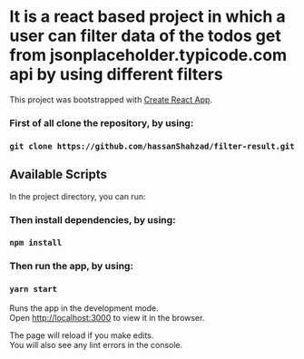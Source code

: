 # It is a react based project in which a user can filter data of the todos get from jsonplaceholder.typicode.com api by using different filters

This project was bootstrapped with [Create React App](https://github.com/facebook/create-react-app).

### First of all clone the repository, by using:

### `git clone https://github.com/hassanShahzad/filter-result.git`

## Available Scripts

In the project directory, you can run:

### Then install dependencies, by using:

### `npm install`

### Then run the app, by using:

### `yarn start`

Runs the app in the development mode.\
Open [http://localhost:3000](http://localhost:3000) to view it in the browser.

The page will reload if you make edits.\
You will also see any lint errors in the console.

